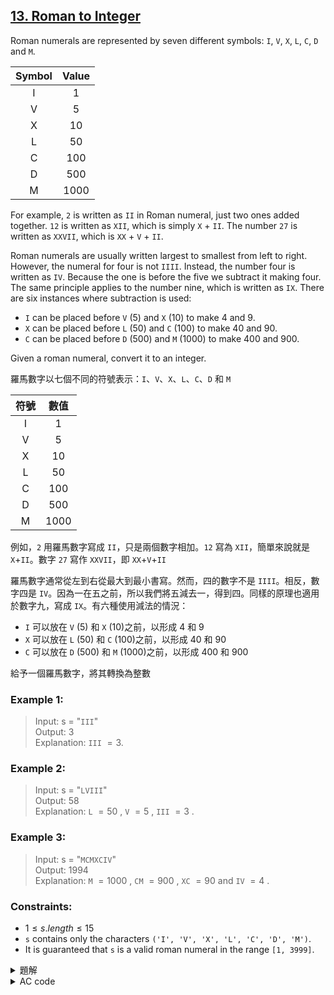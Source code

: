 ## [13. Roman to Integer](https://leetcode.com/problems/roman-to-integer/)  

Roman numerals are represented by seven different symbols: `I`, `V`, `X`, `L`, `C`, `D` and `M`.  

| Symbol | Value |
|:------:|:-----:|
|   I    |   1   |
|   V    |   5   |
|   X    |  10   |
|   L    |  50   |
|   C    |  100  |
|   D    |  500  |
|   M    | 1000  |

For example, `2` is written as `II` in Roman numeral, just two ones added together. `12` is written as `XII`, which is simply `X` + `II`. The number `27` is written as `XXVII`, which is `XX` + `V` + `II`.  

Roman numerals are usually written largest to smallest from left to right. However, the numeral for four is not `IIII`. Instead, the number four is written as `IV`. Because the one is before the five we subtract it making four. The same principle applies to the number nine, which is written as `IX`. There are six instances where subtraction is used:  

* `I` can be placed before `V` (5) and `X` (10) to make 4 and 9.  
* `X` can be placed before `L` (50) and `C` (100) to make 40 and 90.  
* `C` can be placed before `D` (500) and `M` (1000) to make 400 and 900.  

Given a roman numeral, convert it to an integer.  

羅馬數字以七個不同的符號表示：`I`、`V`、`X`、`L`、`C`、`D` 和 `M`  

| 符號 | 數值 |
|:----:|:----:|
|  I   |  1   |
|  V   |  5   |
|  X   |  10  |
|  L   |  50  |
|  C   | 100  |
|  D   | 500  |
|  M   | 1000 |

例如，`2` 用羅馬數字寫成 `II`，只是兩個數字相加。`12` 寫為 `XII`，簡單來說就是 `X`+`II`。數字 `27` 寫作 `XXVII`，即 `XX`+`V`+`II`  

羅馬數字通常從左到右從最大到最小書寫。然而，四的數字不是 `IIII`。相反，數字四是 `IV`。因為一在五之前，所以我們將五減去一，得到四。同樣的原理也適用於數字九，寫成 `IX`。有六種使用減法的情況：  

* `I` 可以放在 `V` (5) 和 `X` (10)之前，以形成 4 和 9  
* `X` 可以放在 `L` (50) 和 `C` (100)之前，以形成 40 和 90  
* `C` 可以放在 `D` (500) 和 `M` (1000)之前，以形成 400 和 900  

給予一個羅馬數字，將其轉換為整數  

### Example 1:  

> Input: s = "`III`"  
> Output: $3$  
> Explanation: `III` $= 3$.  

### Example 2:  

> Input: s = "`LVIII`"  
> Output: $58$  
> Explanation: `L` $= 50$ , `V` $= 5$ , `III` $= 3$ .  

### Example 3:  

> Input: s = "`MCMXCIV`"  
> Output: $1994$  
> Explanation: `M` $= 1000$ , `CM` $= 900$ , `XC` $= 90$ and `IV` $= 4$ .  

### Constraints:  

* $1 \leq s.length \leq 15$  
* `s` contains only the characters `('I', 'V', 'X', 'L', 'C', 'D', 'M')`.  
* It is guaranteed that `s` is a valid roman numeral in the range `[1, 3999]`.  

<details>

<summary>題解</summary>

這題比上一題 `一般數字轉換成羅馬數字` 簡單很多  
只要從頭搜索到尾就可以了  
先建立一個字典把字串轉成數字  
如果讀到的數字比上一個大  
那就是相減  
例如：`IV` 就是 `V` 比 `I` 大  
所以就把 $5-1$ 就知道 `IV` 是 $4$ 了  

```cpp
class Solution {
public:
    int trans(char c){
        if(c=='I'){
            return 1;
        }
        else if(c=='V'){
            return 5;
        }
        else if(c=='X'){
            return 10;
        }
        else if(c=='L'){
            return 50;
        }
        else if(c=='C'){
            return 100;
        }
        else if(c=='D'){
            return 500;
        }
        else {
            return 1000;
        }
    }
    
    int romanToInt(string s) {
        int ans=0;
        for(int i=0;i<s.size()-1;i++){
            if(trans(s[i])>=trans(s[i+1])){
                ans+=trans(s[i]);
            }
            else{
                ans-=trans(s[i]);
            }
        }
        ans+=trans(s[s.size()-1]);
        return ans;
    }
};
```

<img width="669" alt="leet0013_0" src="https://github.com/user-attachments/assets/a952dc0c-7b04-4ce1-8efb-abf67cc6873b">  

* 空間複雜度： $O(1)$  
* 時間複雜度： $O(N)$  

</details>

<details>

<summary>AC code</summary>

```cpp
class Solution {
public:
    int trans(char c){
        if(c=='I'){
            return 1;
        }
        else if(c=='V'){
            return 5;
        }
        else if(c=='X'){
            return 10;
        }
        else if(c=='L'){
            return 50;
        }
        else if(c=='C'){
            return 100;
        }
        else if(c=='D'){
            return 500;
        }
        else {
            return 1000;
        }
    }
    
    int romanToInt(string s) {
        int ans=0;
        for(int i=0;i<s.size()-1;i++){
            if(trans(s[i])>=trans(s[i+1])){
                ans+=trans(s[i]);
            }
            else{
                ans-=trans(s[i]);
            }
        }
        ans+=trans(s[s.size()-1]);
        return ans;
    }
};
```

</details>
